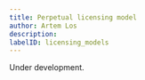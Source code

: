```yaml
---
title: Perpetual licensing model
author: Artem Los
description: 
labelID: licensing_models
---
```


Under development.